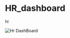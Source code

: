 # HR_dashboard

hi


![Hr DashBoard](https://github.com/Aryankr07/HR_dashboard/assets/133600355/42460baf-9e5a-4f45-9d08-bc4f25eb4577)
